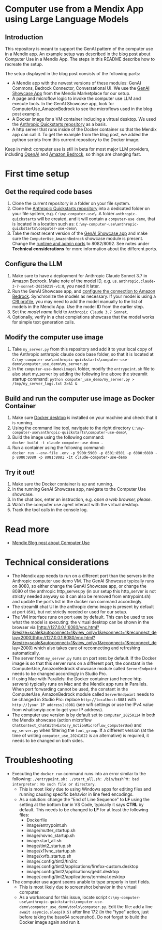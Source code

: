 # Computer use from a Mendix App using Large Language Models


## Introduction
This repository is meant to support the GenAI pattern of the computer use in a Mendix app. An example setup was described in the [blog post](https://www.mendix.com/blog/control-a-virtual-computer-from-your-mendix-app-using-gen-ai/) about Computer Use in a Mendix App.
The steps in this README describe how to recreate the setup.

The setup displayed in the blog post consists of the following parts:

- A Mendix app with the newest versions of these modules: GenAI Commons, Bedrock Connector, Conversational UI. We use the [GenAI Showcase App](https://marketplace.mendix.com/link/component/220475) from the Mendix Marketplace for our setup.
- A page and microflow logic to invoke the computer use LLM and execute tools. In the GenAI Showcase app, look for ComputerUse_AmazonBedrock to see the microflows used in the blog post example.
- A Docker image for a VM container including a virtual desktop. We used the [Anthropic Quickstarts repository](https://github.com/anthropics/anthropic-quickstarts) as a basis.
- A http server that runs inside of the Docker container so that the Mendix app can call it. To get the example from the blog post, we added the python scripts from this current repository to the Docker image.

Keep in mind: computer use is still in beta for most major LLM providers, including [OpenAI](https://platform.openai.com/docs/guides/tools-computer-use) and [Amazon Bedrock](https://docs.aws.amazon.com/bedrock/latest/userguide/computer-use.html), so things are changing fast. 


# First time setup

## Get the required code bases

1. Clone the current repository in a folder on your file system.
1. Clone the [Anthropic Quickstarts repository](https://github.com/anthropics/anthropic-quickstarts) into a dedicated folder on your file system, e.g. `C:\my-computer-use\`. A folder `anthropic-quickstarts` will be created, and it will contain a `computer-use demo`, that is located in a location such as: `C:\my-computer-use\anthropic-quickstarts\computer-use-demo\`
1. Take the most recent version of the [GenAI Showcase app](https://marketplace.mendix.com/link/component/220475) and make sure the `ComputerUse_AmazonBedrock` showcase module is present. Change the [runtime and admin ports](https://docs.mendix.com/refguide/configuration/) to 8082/8092. See notes under **Technical considerations** for more information about the different ports.


## Configure the LLM

1. Make sure to have a deployment for Anthropic Claude Sonnet 3.7 in Amazon Bedrock. Make note of the model ID, e.g. `us.anthropic.claude-3-7-sonnet-20250219-v1:0`, you need it later.
1. Run the GenAI Showcase app, and [configure the connection to Amazon Bedrock](https://docs.mendix.com/appstore/modules/aws/amazon-bedrock/#configuration). Synchronize the models as necessary.
    If your model is using a [CRI profile](https://docs.aws.amazon.com/bedrock/latest/userguide/cross-region-inference.html), you may need to add the model manually to the list of models in the Mendix App. Use the model ID from the earlier step.
1. Set the *model name* field to `Anthropic Claude 3.7 Sonnet`.
1. Optionally, verify in a chat completions showcase that the model works for simple text generation calls. 


## Modify the computer use image

1. Take `my_server.py` from this repository and add it to your local copy of the Anthropic anthropic claude code base folder, so that it is located at `C:\my-computer-use\anthropic-quickstarts\computer-use-demo\computer_use_demo\my_server.py`
1. In the `computer-use-demo\image\` folder, modify the `entrypoint.sh` file to also start my_server by adding the following line above the streamlit startup command: `python computer_use_demo/my_server.py > /tmp/my_server_logs.txt 2>&1 &`


## Build and run the computer use image as Docker Container


1. Make sure [Docker desktop](https://docs.docker.com/get-started/introduction/get-docker-desktop/) is installed on your machine and check that it is running.
1. Using the command line tool, navigate to the right directory `C:\my-computer-use\anthropic-quickstarts\computer-use-demo\`
1. Build the image using the following command:\
`docker build -t claude-computer-use-demo .`
1. Run a container using the following command:\
`docker run --env-file .env -p 5900:5900 -p 8501:8501 -p 6080:6080 -p 8080:8080 -p 8081:8081 -it claude-computer-use-demo`



## Try it out!

1. Make sure the Docker container is up and running.
1. In the running GenAI Showcase app, navigate to the Computer Use showcase.
1. In the chat box, enter an instruction, e.g. *open a web browser, please*.
1. Watch the computer use agent interact with the virtual desktop.
1. Track the tool calls in the console log.



# Read more
- [Mendix Blog post about Computer Use](https://www.mendix.com/blog/control-a-virtual-computer-from-your-mendix-app-using-gen-ai/)



# Technical considerations

- The Mendix app needs to run on a different port than the servers in the Anthropic computer use demo VM. The GenAI Showcase typically runs on 8080, so either change the GenAI Showcase app, or change the 8080 of the anthropic http_server.py (in our setup this http_server is not strictly needed anyway so it can also be removed from entrypoint.sh) and update the ports list in the docker run command accordingly.
- The streamlit chat UI in the anthropic demo image is present by default at port `8501`, but not strictly needed or used for our setup. 
- The VM interface runs on port `6080` by default. This can be used to see what the model is executing: the virtual desktop can be shown in the browser via [http://127.0.0.1:6080/vnc.html?&resize=scale&autoconnect=1&view_only=1&reconnect=1&reconnect_delay=2000](http://127.0.0.1:6080/vnc.html?&resize=scale&autoconnect=1&view_only=1&reconnect=1&reconnect_delay=2000) which also takes care of reconnecting and refreshing automatically.
- The server from `my_server.py` runs on port `8081` by default. If the Docker image is so that this server runs on a different port, the constant in the ComputerUse_AmazonBedrock showcase module called `ServerEndpoint` needs to be changed accordingly in Studio Pro.
- If using Mac with Parallels: the Docker container (and hence http servers) typically runs on Mac and the Mendix app runs in Parallels. When port forwarding cannot be used, the constant in the ComputerUse_AmazonBedrock  module called `ServerEndpoint` needs to be changed in Studio Pro: replace `http://localhost:8081` with `http://[your IP address]:8081` (see wifi settings or use the IPv4 value from whatismyip.com to get your IP address).
- The computer use version is by default set to `computer_20250124` in both the Mendix showcase (action microflow `ChatContext_ChatWithHistory_ActionMicroflow_ComputerUse`) and `my_server.py` when filtering the `tool_group`. If a different version (at the time of writing `computer_use_20241022` is an alternative) is required, it needs to be changed on both sides.

# Troubleshooting

- Executing the `docker run` command runs into an error similar to the following: `./entrypoint.sh: ./start_all.sh: /bin/bash^M: bad interpreter: No such file or directory`.
    - This is most likely due to using Windows apps for editing files and running causing specific behavior in line feed encodings.
    - As a solution: change the "End of Line Sequence" to **LF** using the setting at the bottom bar in VS Code, typically it says **CTRL** by default. This needs to be changed to **LF** for at least the following files:
      - Dockerfile
      - image/entrypoint.sh
      - image/mutter_startup.sh
      - image/novnc_startup.sh
      - image.start_all.sh
      - image/tint2_startup.sh
      - image/x11vnc_startup.sh
      - image/xvfb_startup.sh
      - image/.config/tint2/tin2rc
      - image/.config/tint2/applications/firefox-custom.desktop
      - image/.config/tint2/applications/gedit.desktop
      - image/.config/tint2/applications/terminal.desktop
- The computer use agent seems unable to type properly in text fields.
    - This is most likely due to screenshot behavior in the virtual computer.
    - As a workaround for this issue, locate script `C:\my-computer-use\anthropic-quickstarts\computer-use-demo\computer_use_demo\tools\computer.py`. Edit the file: add a line `await asyncio.sleep(0.5)` after line 172 (in the "type" action, just before taking the base64 screenshot). Do not forget to build the Docker image again and run it.
